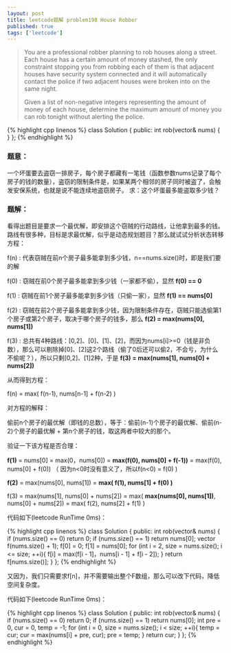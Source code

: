 ```yaml
---
layout: post
title: leetcode题解 problem198 House Robber
published: true
tags: ['leetcode']
---
```


> You are a professional robber planning to rob houses along a street. Each house has a certain amount of money stashed, the only constraint stopping you from robbing each of them is that adjacent houses have security system connected and it will automatically contact the police if two adjacent houses were broken into on the same night.
> 
> Given a list of non-negative integers representing the amount of money of each house, determine the maximum amount of money you can rob tonight without alerting the police.

<!--more-->

{% highlight cpp linenos %}
class Solution {
public:
    int rob(vector<int>& nums) {
    }
};
{% endhighlight %}


### 题意：
	
一个坏蛋要去盗窃一排房子，每个房子都藏有一笔钱（函数参数nums记录了每个房子的钱的数量），盗窃的限制条件是，如果某两个相邻的房子同时被盗了，会触发安保系统，也就是说不能连续地盗窃房子。
求：这个坏蛋最多能盗取多少钱？

### 题解：

看得出题目是要求一个最优解，即安排这个窃贼的行动路线，让他拿到最多的钱。路线有很多种，目标是求最优解，似乎是动态规划题目？那么就试试分析状态转移方程：

f(n) : 代表窃贼在前n个房子最多能拿到多少钱，n==nums.size()时，即是我们要的解

f(0) : 窃贼在前0个房子最多能拿到多少钱（一家都不偷），显然 **f(0) == 0**

f(1) : 窃贼在前1个房子最多能拿到多少钱（只偷一家），显然 **f(1) == nums[0]**

f(2) : 窃贼在前2个房子最多能拿到多少钱，因为限制条件存在，窃贼只能选偷第1个房子或第2个房子，取决于哪个房子的钱多，那么 **f(2) = max(nums[0], nums[1])**

f(3) : 总共有4种路线：[0,2]、[0]、[1]、[2]，而因为nums[i]>=0（钱是非负数），那么可以剔除掉[0]、[2]这2个路线（偷了0后还可以偷2，不会亏，为什么不偷呢？），所以只剩[0,2]、[1]2种，于是 **f(3) = max(nums[1], nums[0] + nums[2])**

从而得到方程：

f(n) = max( f(n-1), nums[n-1] + f(n-2) ) 

对方程的解释：

偷前n个房子的最优解（即钱的总数），等于：偷前(n-1)个房子的最优解、偷前(n-2)个房子的最优解 + 第n个房子的钱，取这两者中较大的那个。

验证一下该方程是否合理：

**f(1)** = nums[0] = max(0，nums[0]) = **max(f(0), nums[0] + f(-1))** =  max(f(0), nums[0] + f(0)) （ 因为n<0时没有意义了，所以f(n<0) = f(0) )

**f(2)** = max(nums[0], nums[1]) = **max( f(1), nums[1] + f(0) )**

f(3) = max(nums[1], nums[0] + nums[2]) = max( **max(nums[0], nums[1])**, nums[0] + nums[2]) = max( f(2), nums[2] + f(1) )

代码如下(leetcode RunTime 0ms)：

{% highlight cpp linenos %}
class Solution {
public:
	int rob(vector<int>& nums) {
		if (nums.size() == 0)
			return 0;
		if (nums.size() == 1)
			return nums[0];
		vector<int> f(nums.size() + 1);
		f[0] = 0;
		f[1] = nums[0];
		for (int i = 2, size = nums.size(); i <= size; ++i){
			f[i] = max(f[i - 1]，nums[i - 1] + f[i - 2]);
		}
		return f[nums.size()];
	}
};
{% endhighlight %}

又因为，我们只需要求f[n]，并不需要输出整个F数组，那么可以改下代码，降低空间复杂度。

代码如下(leetcode RunTime 0ms)：


{% highlight cpp linenos %}
class Solution {
public:
	int rob(vector<int>& nums) {
		if (nums.size() == 0)
			return 0;
		if (nums.size() == 1)
			return nums[0];
		int pre = 0, cur = 0, temp = -1;
		for (int i = 0, size = nums.size(); i < size; ++i){
			temp = cur;
			cur = max(nums[i] + pre, cur);
			pre = temp;
		}
		return cur;
	}
};
{% endhighlight %}